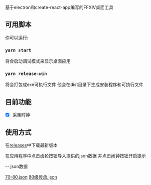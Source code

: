 基于electron和create-react-app编写的FFXIV桌面工具

## 可用脚本

你可以运行:

### `yarn start`

将会启动调试模式来显示桌面应用

### `yarn release-win`

将会打包成exe可执行文件
他会在dist目录下生成安装程序和可执行文件


## 目前功能

- [x] 采集时钟

## 使用方式
在<a href="https://github.com/Spicely/FFXIV/releases">releases</a>中下载最新版本

在应用程序中点击齿轮按钮导入提供的json数据 并点击闹钟按钮开启提示

-- json数据

<a href="https://i.muka.site/ffxiv/70-80.json">70-80.json</a>
<a href="https://i.muka.site/ffxiv/80级传承.json">80级传承.json</a>